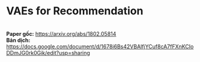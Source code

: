 # VAEs for Recommendation

<br>**Paper gốc:** https://arxiv.org/abs/1802.05814
<br>**Bản dịch:** https://docs.google.com/document/d/1678i6Bs42VBAlfjYCuf8cA7fFXnKCIoDDmJG0rk0Gik/edit?usp=sharing





